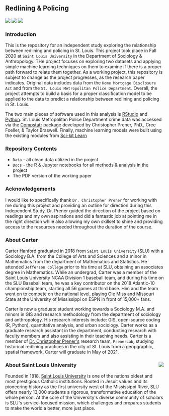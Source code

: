 ## Redlining & Policing 

[![](https://img.shields.io/badge/project%20length-Fall%202020-orange.svg)](https://github.com/CarterHanford/redlining-policing)
[![](https://img.shields.io/badge/release-complete-brightgreen.svg)](https://github.com/CarterHanford/redlining-policing)
[![](https://img.shields.io/github/repo-size/CarterHanford/redlining-policing.svg)](https://github.com/CarterHanford/redlining-policing)

### Introduction

This is the repository for an independent study exploring the relationship between redlining and policing in St. Louis. This project took place in Fall 2020 at `Saint Louis University` in the Department of Sociology & Anthropology. THe project focuses on exploring two datasets and applying simple machine learning techniques on them to examine if there is a proper path forward to relate them together. As a working project, this repository is subject to change as the project progresses, as the research paper indicates. Original data includes data from the `Home Mortgage Disclosure Act` and from the `St. Louis Metropolitan Police Department`. Overall, the project attempts to build a basis for a proper classification model to be applied to the data to predict a relationship between redlining and policing in St. Louis.

The two main pieces of software used in this analysis is [RStudio](https://www.rstudio.com/) and [Python](https://www.python.org/). St. Louis Metropolitan Police Department crime data was accessed via the [Compstatr](https://github.com/slu-openGIS/compstatr) package developed by Christopher Prener, PhD., Cree Foeller, & Taylor Braswell. Finally, machine learning models were built using the existing modules from [Sci-kit Learn](https://scikit-learn.org/stable/)

### Repository Contents

* `Data` - all clean data utilized in the project
* `Docs` - the R & Jupyter notebooks for all methods & analysis in the project
* The PDF version of the working paper

### Acknowledgements

I would like to specifically thank `Dr. Christopher Prener` for working with me during this project and providing an outline for direction during this Independent Study. Dr. Prener guided the direction of the project based on readings and my own aspirations and did a fantastic job at pointing me in the right direction while also allowing my own skillset to shine and providing access to the resources needed throughout the duration of the course.

### About Carter

Carter Hanford graduated in 2018 from `Saint Louis University` (SLU) with a Sociology B.A. from the College of Arts and Sciences and a minor in Mathematics from the department of Mathematics and Statistics. He attended `Jefferson College` prior to his time at SLU, obtaining an associates degree in Mathematics. While an undergrad, Carter was a member of the Saint Louis University NCAA Division 1 baseball team, and during his time on the SLU Baseball team, he was a key contributor on the 2018 Atlantic-10 championship team, starting all 56 games at third base. Him and the team went on to compete on the national level, playing Ole Miss and Missouri State at the University of Mississippi on ESPN in front of 15,000+ fans. 

Carter is now a graduate student working towards a Sociology M.A. and minors in GIS and research methodology from the department of sociology and anthropology. His research interests include: GIS, open-source coding (R, Python), quantitative analysis, and urban sociology. Carter works as a graduate research assistant in the department, conducting research with faculty members and also assisting in their teaching needs. Carter is a member of [Dr. Christopher Prener's](https://chris-prener.github.io/) research team, `PrenerLab`, studying historical redlining practices in the city of St. Louis from a geopgraphic, spatial framework. Carter will graduate in May of 2021.

### About Saint Louis University <img src="https://slu-soc5650.github.io/images/sluLogo.png" align="right" />

Founded in 1818, [Saint Louis University](http://wwww.slu.edu) is one of the nations oldest and most prestigious Catholic institutions. Rooted in Jesuit values and its pioneering history as the first university west of the Mississippi River, SLU offers nearly 13,000 students a rigorous, transformative education of the whole person. At the core of the University's diverse community of scholars is SLU's service-focused mission, which challenges and prepares students to make the world a better, more just place.